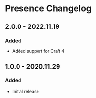 # Presence Changelog

## 2.0.0 - 2022.11.19
### Added
- Added support for Craft 4

## 1.0.0 - 2020.11.29
### Added
- Initial release
